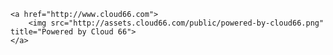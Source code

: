 <!-- usedin: [ _includes/_inlines/Account/General/cloud66-badge/cloud66-badge_http-v1.md] -->

```
<a href="http://www.cloud66.com">
    <img src="http://assets.cloud66.com/public/powered-by-cloud66.png" title="Powered by Cloud 66">
</a>
```
